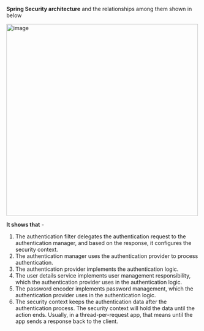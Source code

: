 **Spring Security architecture** and the relationships among them shown in below 

<img width="500" alt="image" src="https://github.com/user-attachments/assets/ec79a3c6-35d6-4418-b363-520071ea82be">

**It shows that** - 
1. The authentication filter delegates the authentication request to the authentication manager, and based on the response, it configures the security context.
2. The authentication manager uses the authentication provider to process authentication.
3. The authentication provider implements the authentication logic.
4. The user details service implements user management responsibility, which the authentication provider uses in the authentication logic.
5. The password encoder implements password management, which the authentication provider uses in the authentication logic.
6. The security context keeps the authentication data after the authentication process. The security context will hold the data until the action ends. Usually, in a
   thread-per-request app, that means until the app sends a response back to the client.
